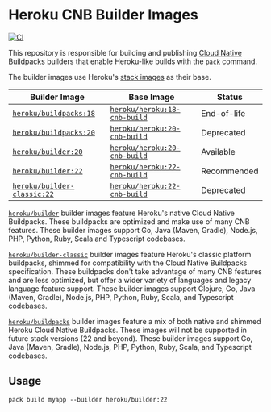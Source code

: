 # Heroku CNB Builder Images

[![CI](https://github.com/heroku/cnb-builder-images/actions/workflows/build-test-publish.yml/badge.svg)](https://github.com/heroku/cnb-builder-images/actions/workflows/build-test-publish.yml)

This repository is responsible for building and publishing [Cloud Native Buildpacks](https://buildpacks.io)
builders that enable Heroku-like builds with the [`pack`](https://github.com/buildpacks/pack) command.

The builder images use Heroku's [stack images](https://github.com/heroku/stack-images) as their base.

| Builder Image                                       | Base Image                                  | Status      |
|-----------------------------------------------------|---------------------------------------------|-------------|
| [`heroku/buildpacks:18`][buildpacks-tags]           | [`heroku/heroku:18-cnb-build`][heroku-tags] | End-of-life |
| [`heroku/buildpacks:20`][buildpacks-tags]           | [`heroku/heroku:20-cnb-build`][heroku-tags] | Deprecated  |
| [`heroku/builder:20`][builder-tags]                 | [`heroku/heroku:20-cnb-build`][heroku-tags] | Available   |
| [`heroku/builder:22`][builder-tags]                 | [`heroku/heroku:22-cnb-build`][heroku-tags] | Recommended |
| [`heroku/builder-classic:22`][builder-classic-tags] | [`heroku/heroku:22-cnb-build`][heroku-tags] | Deprecated  |

[`heroku/builder`][builder-tags] builder images feature Heroku's native Cloud Native Buildpacks. These buildpacks are optimized and make use of many CNB features. These builder images support Go, Java (Maven, Gradle), Node.js, PHP, Python, Ruby, Scala and Typescript codebases.

[`heroku/builder-classic`][builder-classic-tags] builder images feature Heroku's classic platform buildpacks, shimmed for compatibility with the Cloud Native Buildpacks specification. These buildpacks don't take advantage of many CNB features and are less optimized, but offer a wider variety of languages and legacy language feature support. These builder images support Clojure, Go, Java (Maven, Gradle), Node.js, PHP, Python, Ruby, Scala, and Typescript codebases.

[`heroku/buildpacks`][buildpacks-tags] builder images feature a mix of both native and shimmed Heroku Cloud Native Buildpacks. These images will not be supported in future stack versions (22 and beyond). These builder images support Go, Java (Maven, Gradle), Node.js, PHP, Python, Ruby, Scala, and Typescript codebases.

## Usage

`pack build myapp --builder heroku/builder:22`

[builder-tags]: https://hub.docker.com/r/heroku/builder/tags
[builder-classic-tags]: https://hub.docker.com/r/heroku/builder-classic/tags
[buildpacks-tags]: https://hub.docker.com/r/heroku/buildpacks/tags
[heroku-tags]: https://hub.docker.com/r/heroku/heroku/tags
